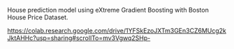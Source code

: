 House prediction model using  eXtreme Gradient Boosting with Boston House Price Dataset.

https://colab.research.google.com/drive/1YFSkEzoJXTm3GEn3CZ6MUcg2kJktAHHc?usp=sharing#scrollTo=mv3Vgwq2SHp-
